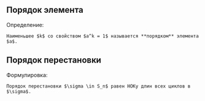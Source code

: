 ## Порядок элемента
Определение:
```spoiler-markdown
Наименьшее $k$ со свойством $a^k = 1$ называется **порядком** элемента $a$.
```

## Порядок перестановки
Формулировка:
```spoiler-markdown
Порядок перестановки $\sigma \in S_n$ равен НОКу длин всех циклов в $\sigma$.
```
